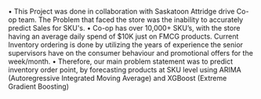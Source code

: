 •	This Project was done in collaboration with Saskatoon Attridge drive Co-op team. The Problem that faced the store was the inability to accurately predict Sales for SKU's.
•	Co-op has over 10,000+ SKU’s, with the store having an average daily spend of $10K just on FMCG products. Current Inventory ordering is done by utilizing the years of experience the senior supervisors have on the consumer behaviour and promotional offers for the week/month.
•	Therefore, our main problem statement was to predict inventory order point, by forecasting products at SKU level using ARIMA (Autoregressive Integrated Moving Average) and XGBoost (Extreme Gradient Boosting)
